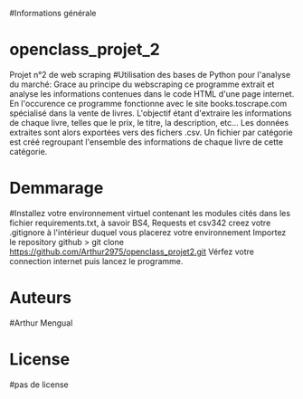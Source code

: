 #Informations générale
# openclass_projet_2
Projet n°2 de web scraping
#Utilisation des bases de Python pour l'analyse du marché:
Grace au principe du webscraping ce programme extrait et analyse les informations contenues dans le code HTML d'une page internet.
En l'occurence ce programme fonctionne avec le site books.toscrape.com spécialisé dans la vente de livres.
L'objectif étant d'extraire les informations de chaque livre, telles que le prix, le titre, la description, etc...
Les données extraites sont alors exportées vers des fichers .csv. Un fichier par catégorie est créé regroupant l'ensemble des informations de chaque livre de cette catégorie.

# Demmarage
#Installez votre environnement virtuel contenant les modules cités dans les fichier requirements.txt, à savoir BS4, Requests et csv342
creez votre .gitignore à l'intérieur duquel vous placerez votre environnement
Importez le repository github > git clone https://github.com/Arthur2975/openclass_projet2.git
Vérfez votre connection internet puis lancez le programme.

# Auteurs
#Arthur Mengual

# License
#pas de license
